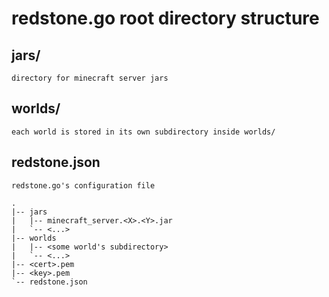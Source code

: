 #  redstone.go root directory structure
## jars/
	directory for minecraft server jars
## worlds/
	each world is stored in its own subdirectory inside worlds/
## redstone.json
	redstone.go's configuration file
```
.
|-- jars
|   |-- minecraft_server.<X>.<Y>.jar
|   `-- <...>
|-- worlds
|   |-- <some world's subdirectory>
|   `-- <...>
|-- <cert>.pem
|-- <key>.pem
`-- redstone.json
```
